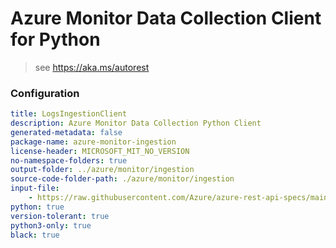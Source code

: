 # Azure Monitor Data Collection Client for Python

> see https://aka.ms/autorest

### Configuration

```yaml
title: LogsIngestionClient
description: Azure Monitor Data Collection Python Client
generated-metadata: false
package-name: azure-monitor-ingestion
license-header: MICROSOFT_MIT_NO_VERSION
no-namespace-folders: true
output-folder: ../azure/monitor/ingestion
source-code-folder-path: ./azure/monitor/ingestion
input-file:
    - https://raw.githubusercontent.com/Azure/azure-rest-api-specs/main/specification/monitor/data-plane/ingestion/stable/2023-01-01/DataCollectionRules.json
python: true
version-tolerant: true
python3-only: true
black: true
```
